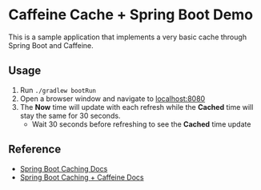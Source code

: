 # Caffeine Cache + Spring Boot Demo

This is a sample application that implements a very basic cache through Spring Boot and Caffeine.

## Usage
1. Run ```./gradlew bootRun```
2. Open a browser window and navigate to [localhost:8080](http://localhost:8080)
3. The **Now** time will update with each refresh while the **Cached** time will stay the same for 30 seconds.
    - Wait 30 seconds before refreshing to see the **Cached** time update 

## Reference

- [Spring Boot Caching Docs](http://docs.spring.io/spring-boot/docs/current/reference/html/boot-features-caching.html)
- [Spring Boot Caching + Caffeine Docs](http://docs.spring.io/spring-boot/docs/current/reference/html/boot-features-caching.html#boot-features-caching-provider-caffeine)
